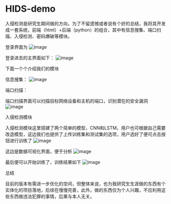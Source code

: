 # HIDS-demo

入侵检测是研究生期间做的方向，为了不留遗憾或者说有个好的总结，我将其开发成一套系统，前端（html）+后端（python）的组合，其中有信息搜集、端口扫描、入侵检测、密码爆破等模块。

登录界面为
​​​​​​​​​​​​​​​​​​​​​​​​​​​​​​​​![image](https://github.com/user-attachments/assets/83dea202-d2f6-420b-ab3b-4c2a08aeaa11)


登录进去的主界面如下：
![image](https://github.com/user-attachments/assets/becf3e8e-3de5-4269-9c27-bbc8370bdf36)


下面一个个介绍我们的模块


信息搜集：
![image](https://github.com/user-attachments/assets/7f836cf3-369a-4d8d-af20-212a01800cf6)


端口扫描：

端口扫描界面可以扫描目标网络设备和主机的端口，识别潜在的安全漏洞
​​![image](https://github.com/user-attachments/assets/2227319c-48ef-4b4d-885e-32cc6e6a5b0e)


入侵检测模块

入侵检测模块这里搭建了两个简单的模型，CNN和LSTM，用户也可根据自己需要改造模型，这边我们也提供了上传训练集和测试集的选项，用户选好了便可点击按钮进行训练了
![image](https://github.com/user-attachments/assets/ab9eb25a-a545-48c4-a5f7-deef227fb17b)

这边是数据可视化界面，便于分析
![image](https://github.com/user-attachments/assets/9612534e-d7fd-4c01-9065-36feab187389)

最后便可以开始训练了，训练结果如下
![image](https://github.com/user-attachments/assets/6c11876f-4731-4fc8-9a4e-f861ccacd1ee)

总结

目前的版本有需进一步优化的空间，但整体来说，也为我研究生生涯做的东西有个实体化的项目落地，后续在慢慢完善，此外，做的东西仅为个人兴趣，不应利用这些东西做违法犯罪的事情，后果与本人无关。



​
